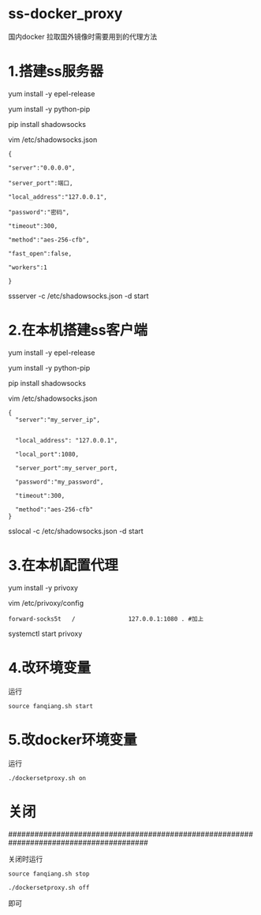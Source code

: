 # ss-docker_proxy
国内docker 拉取国外镜像时需要用到的代理方法


# 1.搭建ss服务器

yum install -y epel-release


yum install -y python-pip 

pip install shadowsocks

vim /etc/shadowsocks.json

	{

	"server":"0.0.0.0",

	"server_port":端口,

	"local_address":"127.0.0.1",

	"password":"密码",

	"timeout":300,

	"method":"aes-256-cfb",

	"fast_open":false,

	"workers":1

	}

ssserver -c /etc/shadowsocks.json -d start 

# 2.在本机搭建ss客户端

yum install -y epel-release

yum install -y python-pip 

pip install shadowsocks

vim /etc/shadowsocks.json

	{
	  "server":"my_server_ip",
	  
	  
	  "local_address": "127.0.0.1",
	  
	  "local_port":1080,
	  
	  "server_port":my_server_port,
	  
	  "password":"my_password",
	  
	  "timeout":300,
	  
	  "method":"aes-256-cfb"
	}

sslocal -c /etc/shadowsocks.json -d start

# 3.在本机配置代理

yum install -y privoxy

vim /etc/privoxy/config

	forward-socks5t   /               127.0.0.1:1080 . #加上

systemctl start privoxy

# 4.改环境变量
运行

	source fanqiang.sh start



# 5.改docker环境变量
运行

	./dockersetproxy.sh on



# 关闭
########################################################################################

关闭时运行

	source fanqiang.sh stop

	./dockersetproxy.sh off 

即可